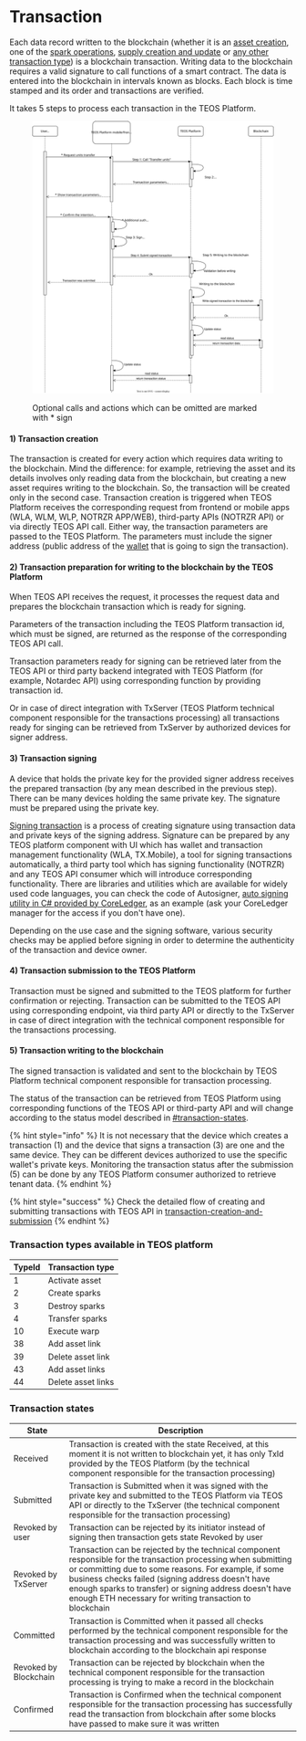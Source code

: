 # Transaction

Each data record written to the blockchain (whether it is an [asset creation](asset.md), one of the [spark operations](spark.md#spark-operations), [supply creation and update](supply.md) or [any other transaction type](transaction.md#transaction-types-available-in-teos-platform)) is a blockchain transaction. Writing data to the blockchain requires a valid signature to call functions of a smart contract. The data is entered into the blockchain in intervals known as blocks. Each block is time stamped and its order and transactions are verified.

It takes 5 steps to process each transaction in the TEOS Platform.

<figure><img src="../../.gitbook/assets/Untitled.drawio.svg" alt=""><figcaption><p>Optional calls and actions which can be omitted are marked with * sign </p></figcaption></figure>

#### 1) Transaction creation

The transaction is created for every action which requires data writing to the blockchain. Mind the difference: for example, retrieving the asset and its details involves only reading data from the blockchain, but creating a new asset requires writing to the blockchain. So, the transaction will be created only in the second case. Transaction creation is triggered when TEOS Platform receives the corresponding request from frontend or mobile apps (WLA, WLM, WLP, NOTRZR APP/WEB), third-party APIs (NOTRZR API) or via directly TEOS API call. Either way, the transaction parameters are passed to the TEOS Platform. The parameters must include the signer address (public address of the [wallet](wallet.md) that is going to sign the transaction).

#### 2) Transaction preparation for writing to the blockchain by the TEOS Platform

When TEOS API receives the request, it processes the request data and prepares the blockchain transaction which is ready for signing.&#x20;

Parameters of the transaction including the TEOS Platform transaction id, which must be signed, are returned as the response of the corresponding TEOS API call.&#x20;

Transaction parameters ready for signing can be retrieved later from the TEOS API or third party backend integrated with TEOS Platform (for example, Notardec API) using corresponding function by providing transaction id.&#x20;

Or in case of direct integration with TxServer (TEOS Platform technical component responsible for the transactions processing) all transactions ready for singing can be retrieved from TxServer by authorized devices for signer address.

#### 3) Transaction signing

A device that holds the private key for the provided signer address receives the prepared transaction (by any mean described in the previous step). There can be many devices holding the same private key. The signature must be prepared using the private key.

[Signing transaction](https://ethereum.org/en/developers/docs/transactions/) is a process of creating signature using transaction data and private keys of the signing address. Signature can be prepared by any TEOS platform component with UI which has wallet and transaction management functionality (WLA, TX.Mobile), a  tool for signing transactions automatically, a third party tool which has signing functionality (NOTRZR) and any TEOS API consumer which will introduce corresponding functionality. There are libraries and utilities which are available for widely used code languages, you can check the code of Autosigner, [auto signing utility in C# provided by CoreLedger](https://github.com/CoreLedger-TEOS/teos-autosigner), as an example (ask your CoreLedger manager for the access if you don't have one).

Depending on the use case and the signing software, various security checks may be applied before signing in order to determine the authenticity of the transaction and device owner.

#### 4) Transaction submission to the TEOS Platform

Transaction must be signed and submitted to the TEOS platform for further confirmation or rejecting. Transaction can be submitted to the TEOS API using corresponding endpoint, via third party API or directly to the TxServer in case of direct integration with the technical component responsible for the transactions processing.

#### 5) Transaction writing to the blockchain

The signed transaction is validated and sent to the blockchain by TEOS Platform technical component responsible for transaction processing.&#x20;

The status of the transaction can be retrieved from TEOS Platform using corresponding functions of the TEOS API or third-party API and will change according to the status model described in [#transaction-states](transaction.md#transaction-states "mention").

{% hint style="info" %}
It is not necessary that the device which creates a transaction (1) and the device that signs a transaction (3) are one and the same device. They can be different devices authorized to use the specific wallet's private keys. Monitoring the transaction status after the submission (5) can be done by any TEOS Platform consumer authorized to retrieve tenant data.
{% endhint %}

{% hint style="success" %}
Check the detailed flow of creating and submitting transactions with TEOS API in [transaction-creation-and-submission](../../overview/dealing-with-blockchain-transactions/transaction-creation-and-submission/ "mention")
{% endhint %}

### Transaction types available in TEOS platform

| TypeId | Transaction type   |
| ------ | ------------------ |
| 1      | Activate asset     |
| 2      | Create sparks      |
| 3      | Destroy sparks     |
| 4      | Transfer sparks    |
| 10     | Execute warp       |
| 38     | Add asset link     |
| 39     | Delete asset link  |
| 43     | Add asset links    |
| 44     | Delete asset links |

### Transaction states

| State                 | Description                                                                                                                                                                                                                                                                                                                                          |
| --------------------- | ---------------------------------------------------------------------------------------------------------------------------------------------------------------------------------------------------------------------------------------------------------------------------------------------------------------------------------------------------- |
| Received              | Transaction is created with the state Received, at this moment it is not written to blockchain yet, it has only TxId provided by the TEOS Platform (by the technical component responsible for the transaction processing)                                                                                                                           |
| Submitted             | Transaction is Submitted when it was signed with the private key and submitted to the TEOS Platform via TEOS API or directly to the TxServer (the technical component responsible for the transaction processing)                                                                                                                                    |
| Revoked by user       | Transaction can be rejected by its initiator instead of signing then transaction gets state Revoked by user                                                                                                                                                                                                                                          |
| Revoked by TxServer   | Transaction can be rejected by the technical component responsible for the transaction processing when submitting or committing due to some reasons. For example, if some business checks failed (signing address doesn't have enough sparks to transfer) or signing address doesn't have enough ETH necessary for writing transaction to blockchain |
| Committed             | Transaction is Committed when it passed all checks performed by the technical component responsible for the transaction processing and was successfully written to blockchain according to the blockchain api response                                                                                                                               |
| Revoked by Blockchain | Transaction can be rejected by blockchain when the technical component responsible for the transaction processing is trying to make a record in the blockchain                                                                                                                                                                                       |
| Confirmed             | Transaction is Confirmed when the technical component responsible for the transaction processing has successfully read the transaction from blockchain after some blocks have passed to make sure it was written                                                                                                                                     |
